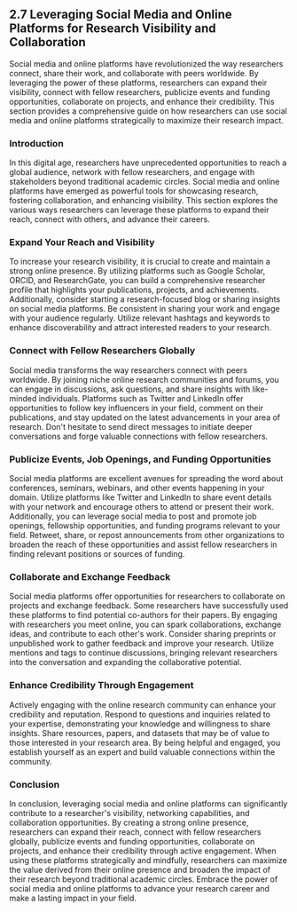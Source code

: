 ## 2.7 Leveraging Social Media and Online Platforms for Research Visibility and Collaboration

Social media and online platforms have revolutionized the way researchers connect, share their work, and collaborate with peers worldwide. By leveraging the power of these platforms, researchers can expand their visibility, connect with fellow researchers, publicize events and funding opportunities, collaborate on projects, and enhance their credibility. This section provides a comprehensive guide on how researchers can use social media and online platforms strategically to maximize their research impact.

### Introduction

In this digital age, researchers have unprecedented opportunities to reach a global audience, network with fellow researchers, and engage with stakeholders beyond traditional academic circles. Social media and online platforms have emerged as powerful tools for showcasing research, fostering collaboration, and enhancing visibility. This section explores the various ways researchers can leverage these platforms to expand their reach, connect with others, and advance their careers.

### Expand Your Reach and Visibility

To increase your research visibility, it is crucial to create and maintain a strong online presence. By utilizing platforms such as Google Scholar, ORCID, and ResearchGate, you can build a comprehensive researcher profile that highlights your publications, projects, and achievements. Additionally, consider starting a research-focused blog or sharing insights on social media platforms. Be consistent in sharing your work and engage with your audience regularly. Utilize relevant hashtags and keywords to enhance discoverability and attract interested readers to your research.

### Connect with Fellow Researchers Globally

Social media transforms the way researchers connect with peers worldwide. By joining niche online research communities and forums, you can engage in discussions, ask questions, and share insights with like-minded individuals. Platforms such as Twitter and LinkedIn offer opportunities to follow key influencers in your field, comment on their publications, and stay updated on the latest advancements in your area of research. Don't hesitate to send direct messages to initiate deeper conversations and forge valuable connections with fellow researchers.

### Publicize Events, Job Openings, and Funding Opportunities

Social media platforms are excellent avenues for spreading the word about conferences, seminars, webinars, and other events happening in your domain. Utilize platforms like Twitter and LinkedIn to share event details with your network and encourage others to attend or present their work. Additionally, you can leverage social media to post and promote job openings, fellowship opportunities, and funding programs relevant to your field. Retweet, share, or repost announcements from other organizations to broaden the reach of these opportunities and assist fellow researchers in finding relevant positions or sources of funding.

### Collaborate and Exchange Feedback

Social media platforms offer opportunities for researchers to collaborate on projects and exchange feedback. Some researchers have successfully used these platforms to find potential co-authors for their papers. By engaging with researchers you meet online, you can spark collaborations, exchange ideas, and contribute to each other's work. Consider sharing preprints or unpublished work to gather feedback and improve your research. Utilize mentions and tags to continue discussions, bringing relevant researchers into the conversation and expanding the collaborative potential.

### Enhance Credibility Through Engagement

Actively engaging with the online research community can enhance your credibility and reputation. Respond to questions and inquiries related to your expertise, demonstrating your knowledge and willingness to share insights. Share resources, papers, and datasets that may be of value to those interested in your research area. By being helpful and engaged, you establish yourself as an expert and build valuable connections within the community.

### Conclusion

In conclusion, leveraging social media and online platforms can significantly contribute to a researcher's visibility, networking capabilities, and collaboration opportunities. By creating a strong online presence, researchers can expand their reach, connect with fellow researchers globally, publicize events and funding opportunities, collaborate on projects, and enhance their credibility through active engagement. When using these platforms strategically and mindfully, researchers can maximize the value derived from their online presence and broaden the impact of their research beyond traditional academic circles. Embrace the power of social media and online platforms to advance your research career and make a lasting impact in your field.